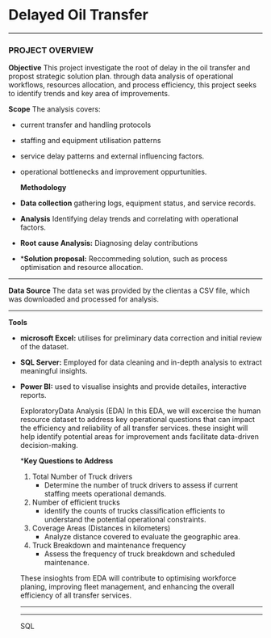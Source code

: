# Delayed Oil Transfer
---
### PROJECT OVERVIEW
**Objective**
This project investigate the root of delay in the oil transfer and propost strategic solution plan. through data analysis of operational workflows, resources allocation, and process efficiency, this project seeks to identify trends and key area of improvements.

**Scope**
The analysis covers:
+ current transfer and handling protocols
+ staffing and equipment utilisation patterns
+ service delay patterns and external influencing factors.
+ operational bottlenecks and improvement oppurtunities.

  **Methodology**
+ **Data collection** gathering logs, equipment status, and service records.
+ **Analysis** Identifying delay trends and correlating with operational factors.
+ **Root cause Analysis:** Diagnosing delay contributions
+ ***Solution proposal:** Reccommeding solution, such as process optimisation and resource allocation.

***
   **Data Source**
  The data set was provided by the clientas a CSV file, which was downloaded and processed for analysis.

  ***
  **Tools**
  + **microsoft Excel:** utilises for preliminary data correction and initial review of the dataset.
  + **SQL Server:** Employed for data cleaning and in-depth analysis to extract meaningful insights.
  + **Power BI:** used to visualise insights and provide detailes, interactive reports.

    ExploratoryData Analysis (EDA)
    In this EDA, we will excercise the human resource dataset to address key operational questions that can impact the efficiency and reliability of all transfer services. these insight will help identify potential areas for improvement ands facilitate data-driven decision-making.

    ***Key Questions to Address**
    1. Total Number of Truck drivers
       + Determine the number of truck drivers to assess if current staffing meets operational demands.
    2. Number of efficient trucks
       + identify the counts of trucks classification efficients to understand the potential operational constraints.
    3. Coverage Areas (Distances in kilometers)
       + Analyze distance covered to evaluate the geographic area.
    4. Truck Breakdown and maintenance frequency
       + Assess the frequency of truck breakdown and scheduled maintenance.

    These insioghts from EDA will contribute to optimising workforce planing, improving fleet management, and enhancing the overall efficiency of all transfer services.
    ***

    ***
    SQL

    


       
   
    
  
